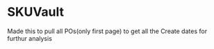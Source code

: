 # SKUVault

Made this to pull all POs(only first page) to get all the Create dates for furthur analysis
